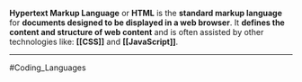 **Hypertext Markup Language** or **HTML** is the **standard markup language** for **documents designed to be displayed in a web browser**.
It **defines the content and structure of web content** and is often assisted by other technologies like:
**[[CSS]]** and **[[JavaScript]]**.

---


#Coding_Languages 